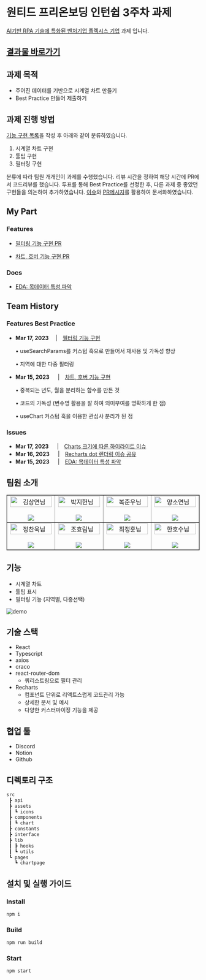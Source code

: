 # **원티드 프리온보딩 인턴쉽 3주차 과제**

[AI기반 RPA 기술에 특화된 벤처기업 플렉시스 기업](http://flexsys.co.kr/) 과제 입니다.

## [결과물 바로가기](https://pre-onboarding-9th-3-8.netlify.app/chart)

## 과제 목적

- 주어진 데이터를 기반으로 시계열 차트 만들기
- Best Practice 만들어 제출하기

## 과제 진행 방법

[기능 구현 목록](./docs/REQUIREMENTS.md)을 작성 후 아래와 같이 분류하였습니다.

1. 시계열 차트 구현
2. 툴팁 구현
3. 필터링 구현

분류에 따라 팀원 개개인이 과제를 수행했습니다. 리뷰 시간을 정하여 해당 시간에 PR에서 코드리뷰를 했습니다. 투표를 통해 Best Practice를 선정한 후, 다른 과제 중 좋았던 구현들을 의논하여 추가하였습니다. [이슈](https://github.com/Wanted-PreOnboarding-Team-8/pre-onboarding-9th-3-8/issues)와 [PR메시지](https://github.com/Wanted-PreOnboarding-Team-8/pre-onboarding-9th-3-8/pulls)를 활용하여 문서화하였습니다.

## My Part

### Features

- [필터링 기능 구현 PR](https://github.com/Wanted-PreOnboarding-Team-8/pre-onboarding-9th-3-8/pull/20)

- [차트, 호버 기능 구현 PR](https://github.com/Wanted-PreOnboarding-Team-8/pre-onboarding-9th-3-8/pull/7)

### Docs

- [EDA: 목데이터 특성 파악](https://github.com/Wanted-PreOnboarding-Team-8/pre-onboarding-9th-3-8/issues/11)

## Team History

### Features Best Practice

- **Mar 17, 2023** 　|　[필터링 기능 구현](https://github.com/Wanted-PreOnboarding-Team-8/pre-onboarding-9th-3-8/issues/1)
    
    • useSearchParams를 커스텀 훅으로 만들어서 재사용 및 가독성 향상
    
    • 지역에 대한 다중 필터링
    
- **Mar 15, 2023**  　|　[차트, 호버 기능 구현](https://github.com/Wanted-PreOnboarding-Team-8/pre-onboarding-9th-3-8/issues/10)
    
    • 중복되는 년도, 월을 분리하는 함수를 만든 것
    
    • 코드의 가독성 (변수명 활용을 잘 하여 의미부여를 명확하게 한 점)
    
    • useChart 커스텀 훅을 이용한 관심사 분리가 된 점
    

### Issues

- **Mar 17, 2023**  　|　[Charts 크기에 따른 하이라이트 이슈](https://github.com/Wanted-PreOnboarding-Team-8/pre-onboarding-9th-3-8/issues/26)
- **Mar 16, 2023**  　|　[Recharts dot 렌더링 이슈 공유](https://github.com/Wanted-PreOnboarding-Team-8/pre-onboarding-9th-3-8/issues/12)
- **Mar 15, 2023**  　|　[EDA: 목데이터 특성 파악](https://github.com/Wanted-PreOnboarding-Team-8/pre-onboarding-9th-3-8/issues/11)

## 팀원 소개
<table border>
  <tbody>
    <tr>
       <td align="center" width="200px">
        <img width="100%" src="https://avatars.githubusercontent.com/u/67201870?v=4"  alt="김상연님"/><br />
        <br/>
        <a href="https://github.com/greyHairChooseLife">
          <img src="https://img.shields.io/badge/김상연-000?style=flat-round&logo=GitHub&logoColor=white"/>
        </a>
      </td>
      <td align="center" width="200px">
        <img width="100%" src='https://avatars.githubusercontent.com/u/90181028?v=4'  alt="박지헌님"/><br />
        <br/>
        <a href="https://github.com/jiheon788">
          <img src="https://img.shields.io/badge/박지헌-000?style=flat-round&logo=GitHub&logoColor=white"/>
        </a>
      </td>
      <td align="center" width="200px">
        <img width="100%" src="https://avatars.githubusercontent.com/u/106523012?v=4"  alt="복준우님"/><br />
       <br/>
        <a href="https://github.com/bokjunwoo">
          <img src="https://img.shields.io/badge/복준우-000?style=flat-round&logo=GitHub&logoColor=white"/>
        </a>
      </td>
      <td align="center" width="200px">
        <img width="100%" src="https://avatars.githubusercontent.com/u/48446896?v=4"  alt="양소연님"/><br/>
                <br/>
        <a href="https://github.com/Noeyso">
          <img src="https://img.shields.io/badge/양소연-000?style=flat-round&logo=GitHub&logoColor=white"/>
        </a>
      </td>
     </tr>
         <tr>
      <td align="center" width="200px">
        <img width="100%" src="https://avatars.githubusercontent.com/u/62588402?v=4"  alt="정찬욱님"/><br />
       <br/>
        <a href="https://github.com/raw20">
          <img src="https://img.shields.io/badge/정찬욱-000?style=flat-round&logo=GitHub&logoColor=white"/>
        </a>
      </td>
      <td align="center" width="200px">
        <img width="100%" src="https://avatars.githubusercontent.com/u/103406196?v=4"  alt="조효림님"/><br/>
       <br/>
        <a href="https://github.com/hyorimcho">
          <img src="https://img.shields.io/badge/팀장 : 조효림-000?style=flat-round&logo=GitHub&logoColor=white"/>
        </a>
      </td>
      <td align="center" width="200px">
        <img width="100%" src="https://avatars.githubusercontent.com/u/82688516?v=4"  alt="최정훈님"/><br/>
                <br/>
        <a href="https://github.com/jhoon9494">
          <img src="https://img.shields.io/badge/최정훈-000?style=flat-round&logo=GitHub&logoColor=white"/>
        </a>
      </td>
      <td align="center" width="200px">
        <img width="100%" src="https://avatars.githubusercontent.com/u/17325845?v=4"  alt="한호수님"/><br/>
       <br/>
        <a href="https://github.com/tnghgks">
          <img src="https://img.shields.io/badge/한호수-000?style=flat-round&logo=GitHub&logoColor=white"/>
        </a>
      </td>
     </tr>
  </tbody>
</table>


## 기능

- 시계열 차트
- 툴팁 표시
- 필터링 기능 (지역별, 다중선택)

![demo](https://user-images.githubusercontent.com/17325845/225849849-52da46a7-a5d5-4bb9-b1e9-f21dfbb5fc33.gif)

## 기술 스택

- React
- Typescript
- axios
- craco
- react-router-dom
    - 쿼리스트링으로 필터 관리
- Recharts
    - 컴포넌트 단위로 리액트스럽게 코드관리 가능
    - 상세한 문서 및 예시
    - 다양한 커스터마이징 기능을 제공

## 협업 툴

- Discord
- Notion
- Github

## 디렉토리 구조

```bash
src
 ┣ api
 ┣ assets
 ┃ ┗ icons
 ┣ components
 ┃ ┗ chart
 ┣ constants
 ┣ interface
 ┣ lib
 ┃ ┣ hooks
 ┃ ┗ utils
 ┗ pages
   ┗ chartpage
```

## 설치 및 실행 가이드

### Install

```bash
npm i
```

### Build

```bash
npm run build
```

### Start
```bash
npm start
```
